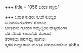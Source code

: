 +++
title = "056 ಬರುತ ಕಣ್ಡರು"

+++
ಬರುತ ಕಂಡರು ಕೂಡೆ ಕೊಬ್ಬಿದ  
ಸಿರಿಯನೂರೂರುಗಳ ಸೊಂಪಿನ   
ಭರಿತವನು ಗೋಧನ ಸಮೃದ್ಧಿಯ ಧಾನ್ಯರಾಶಿಗಳ  
ವರ ನದಿಯ ಕಾಲುವೆಯ ತೋಟದ  
ತೆರಳಿಕೆಯ ಪನಸಾಮ್ರ ಪೂಗೋ  
ತ್ಕರದ ರಮ್ಯಾರಾಮ ಮಂಡಿತ ಮಗಧಮಂಡಲವ      ॥56॥